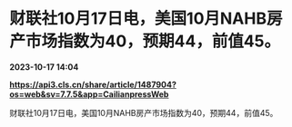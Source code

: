 # 财联社10月17日电，美国10月NAHB房产市场指数为40，预期44，前值45。

**2023-10-17 14:04**

**https://api3.cls.cn/share/article/1487904?os=web&sv=7.7.5&app=CailianpressWeb**

财联社10月17日电，美国10月NAHB房产市场指数为40，预期44，前值45。